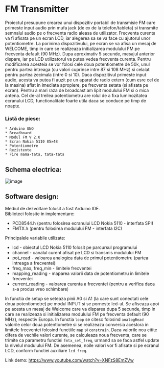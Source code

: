 # FM Transmitter
  Proiectul presupune crearea unui dispozitiv portabil de transmisie FM care primeste input audio prin mufa jack (de ex de la telefon/tableta) si transmite semnalul audio pe o frecventa radio aleasa de utilizator. Frecventa curenta va fi afisata pe un ecran LCD, iar alegerea sa se va face cu ajutorul unor potentiometre.
  La porinirea dispozitivului, pe ecran se va afisa un mesaj de WELCOME, timp in care se realizeaza initializarea modulului FM pe frecventa default (90 MHz). Dupa aproximativ 5 secunde, mesajul anterior dispare, iar pe LCD utilizatorul va putea vedea frecventa curenta. Pentru modificarea acesteia se vor folosi cele doua potentiometre de 50k, unul pentru partea intreaga (cu valori cuprinse intre 87 si 108 MHz) si celalat pentru partea zecimala (intre 0 si 10). Daca dispozitivul primeste input audio, acesta va putea fi auzit pe un aparat de radio extern (cum esre cel de la masina) aflat in imediata apropiere, pe frecventa setata (si afisata pe ecran). Pentru a mari raza de broadcast am lipit modulului FM si o mica antena. Cel de-al treilea potentiometru are rolul de a fixa luminozitatea ecranului LCD, functionalitate foarte utila daca se conduce pe timp de noapte.
  
  ### Listă de piese:
    * Arduino UNO
    * Breadboard
    * Modul FM V 2.0
    * Ecran Nokia 5110 85×48
    * Potentiometre
    * Rezistente
    * Fire mama-tata, tata-tata
  ## Schema electrica:
![image](https://user-images.githubusercontent.com/48175616/120454380-7fb7d280-c39c-11eb-810b-3af2b91d7502.png)

  ## Software design:
  Mediul de dezvoltare folosit a fost Arduino IDE. \
  Biblioteci folosite in implementare:
  + PCD8544.h (pentru folosirea ecranului LCD Nokia 5110 - interfata SPI)
  + FMTX.h (pentru folosirea modulului FM - interfata I2C)
    
  Principalele variabile utilizate:
  + lcd - obiectul LCD Nokia 5110 folosit pe parcursul programului
  + channel - canalul curent afisat pe LCD si transmis modulului FM
  + pot_read - valoarea analogica data de primul potentiometru (partea intreaga a frecventei)
  + freq_max, freq_min - limitele frecventei
  + mapping_reading - maparea valorii data de potentiometru in limitele frecventei
  + current_reading - valoarea curenta a frecventei (pentru a verifica daca s-a produs vreo schimbare)

In functia de setup se seteaza pinii A0 si A1 (la care sunt conectati cele doua potentiometre) pe modul INPUT si se porneste lcd-ul. Se afiseaza apoi pe acesta un mesaj de Welcome care va disparea dupa 5 secunde, timp in care se realizeaza si initializarea modulului FM pe frecventa default (90 MHz), respectiv Europa. In functia `loop` se citesc folosind `analogRead` valorile celor doua potentiometre si se realizeaza conversia acestora in limitele frecventei folosind functiile `map` si `constrain`. Daca valorile nou citite difera de vechile valori curente, se calculeaza noua frecventa, care se trimite ca parametru functiei `fmtx_set_freq`, urmand sa se faca astfel update la nivelul modulului FM. De asemenea, noile valori vor fi afisate si pe ecranul LCD, conform functiei auxiliare `lcd_freq`. 

Link demo: https://www.youtube.com/watch?v=XNFzS8EmZVw


